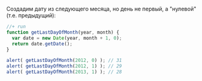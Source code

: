 Создадим дату из следующего месяца, но день не первый, а "нулевой" (т.е. предыдущий):

```js
//+ run
function getLastDayOfMonth(year, month) {
  var date = new Date(year, month + 1, 0);
  return date.getDate();
}

alert( getLastDayOfMonth(2012, 0) ); // 31
alert( getLastDayOfMonth(2012, 1) ); // 29
alert( getLastDayOfMonth(2013, 1) ); // 28
```

